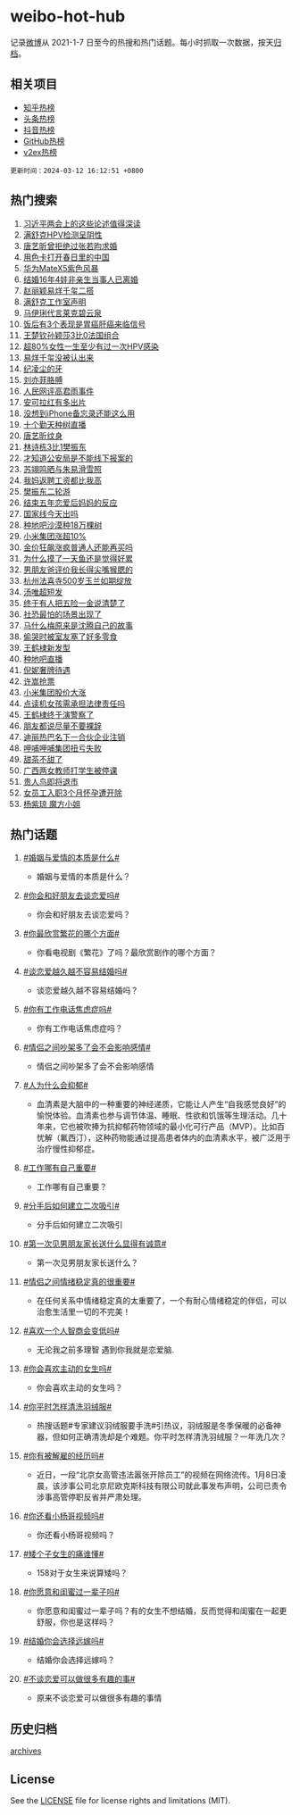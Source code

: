# weibo-hot-hub

记录[微博](https://www.weibo.com)从 2021-1-7 日至今的热搜和热门话题。每小时抓取一次数据，按天[归档](archives)。

## 相关项目

- [知乎热榜](https://github.com/lonnyzhang423/zhihu-hot-hub)
- [头条热榜](https://github.com/lonnyzhang423/toutiao-hot-hub)
- [抖音热榜](https://github.com/lonnyzhang423/douyin-hot-hub)
- [GitHub热榜](https://github.com/lonnyzhang423/github-hot-hub)
- [v2ex热榜](https://github.com/lonnyzhang423/v2ex-hot-hub)


`更新时间：2024-03-12 16:12:51 +0800`

## 热门搜索

1. [习近平两会上的这些论述值得深读](https://m.weibo.cn/search?containerid=100103type%3D1%26t%3D10%26q%3D%23%E4%B9%A0%E8%BF%91%E5%B9%B3%E4%B8%A4%E4%BC%9A%E4%B8%8A%E7%9A%84%E8%BF%99%E4%BA%9B%E8%AE%BA%E8%BF%B0%E5%80%BC%E5%BE%97%E6%B7%B1%E8%AF%BB%23&stream_entry_id=51&isnewpage=1&extparam=seat%3D1%26dgr%3D0%26c_type%3D51%26stream_entry_id%3D51%26pos%3D0%26q%3D%2523%25E4%25B9%25A0%25E8%25BF%2591%25E5%25B9%25B3%25E4%25B8%25A4%25E4%25BC%259A%25E4%25B8%258A%25E7%259A%2584%25E8%25BF%2599%25E4%25BA%259B%25E8%25AE%25BA%25E8%25BF%25B0%25E5%2580%25BC%25E5%25BE%2597%25E6%25B7%25B1%25E8%25AF%25BB%2523%26cate%3D10103%26filter_type%3Drealtimehot%26display_time%3D1710231170%26pre_seqid%3D1710231170098013191125)
1. [满舒克HPV检测呈阴性](https://m.weibo.cn/search?containerid=100103type%3D1%26t%3D10%26q%3D%23%E6%BB%A1%E8%88%92%E5%85%8BHPV%E6%A3%80%E6%B5%8B%E5%91%88%E9%98%B4%E6%80%A7%23&stream_entry_id=31&isnewpage=1&extparam=seat%3D1%26c_type%3D31%26cate%3D5001%26band_rank%3D1%26lcate%3D5001%26flag%3D1%26realpos%3D1%26stream_entry_id%3D31%26pos%3D0%26q%3D%2523%25E6%25BB%25A1%25E8%2588%2592%25E5%2585%258BHPV%25E6%25A3%2580%25E6%25B5%258B%25E5%2591%2588%25E9%2598%25B4%25E6%2580%25A7%2523%26dgr%3D0%26filter_type%3Drealtimehot%26display_time%3D1710231170%26pre_seqid%3D1710231170098013191125)
1. [唐艺昕曾拒绝过张若昀求婚](https://m.weibo.cn/search?containerid=100103type%3D1%26t%3D10%26q%3D%23%E5%94%90%E8%89%BA%E6%98%95%E6%9B%BE%E6%8B%92%E7%BB%9D%E8%BF%87%E5%BC%A0%E8%8B%A5%E6%98%80%E6%B1%82%E5%A9%9A%23&stream_entry_id=31&isnewpage=1&extparam=seat%3D1%26c_type%3D31%26cate%3D5001%26band_rank%3D2%26lcate%3D5001%26flag%3D1%26realpos%3D2%26stream_entry_id%3D31%26pos%3D1%26q%3D%2523%25E5%2594%2590%25E8%2589%25BA%25E6%2598%2595%25E6%259B%25BE%25E6%258B%2592%25E7%25BB%259D%25E8%25BF%2587%25E5%25BC%25A0%25E8%258B%25A5%25E6%2598%2580%25E6%25B1%2582%25E5%25A9%259A%2523%26dgr%3D0%26filter_type%3Drealtimehot%26display_time%3D1710231170%26pre_seqid%3D1710231170098013191125)
1. [用色卡打开春日里的中国](https://m.weibo.cn/search?containerid=100103type%3D1%26t%3D10%26q%3D%23%E7%94%A8%E8%89%B2%E5%8D%A1%E6%89%93%E5%BC%80%E6%98%A5%E6%97%A5%E9%87%8C%E7%9A%84%E4%B8%AD%E5%9B%BD%23&stream_entry_id=31&isnewpage=1&extparam=seat%3D1%26c_type%3D31%26cate%3D5001%26band_rank%3D3%26lcate%3D5001%26flag%3D0%26realpos%3D3%26stream_entry_id%3D31%26pos%3D2%26q%3D%2523%25E7%2594%25A8%25E8%2589%25B2%25E5%258D%25A1%25E6%2589%2593%25E5%25BC%2580%25E6%2598%25A5%25E6%2597%25A5%25E9%2587%258C%25E7%259A%2584%25E4%25B8%25AD%25E5%259B%25BD%2523%26dgr%3D0%26filter_type%3Drealtimehot%26display_time%3D1710231170%26pre_seqid%3D1710231170098013191125)
1. [华为MateX5紫色风暴](https://m.weibo.cn/search?containerid=100103type%3D1%26t%3D10%26q%3D%23%E5%8D%8E%E4%B8%BAMateX5%E7%B4%AB%E8%89%B2%E9%A3%8E%E6%9A%B4%23&stream_entry_id=31&isnewpage=1&extparam=seat%3D1%26adid%3D226689%26c_type%3D31%26cate%3D5001%26band_rank%3D4%26lcate%3D5001%26is_ad_pos%3D1%26topic_ad%3D1%26stream_entry_id%3D31%26pos%3D3%26q%3D%2523%25E5%258D%258E%25E4%25B8%25BAMateX5%25E7%25B4%25AB%25E8%2589%25B2%25E9%25A3%258E%25E6%259A%25B4%2523%26dgr%3D0%26filter_type%3Drealtimehot%26display_time%3D1710231170%26pre_seqid%3D1710231170098013191125)
1. [结婚16年4娃非亲生当事人已离婚](https://m.weibo.cn/search?containerid=100103type%3D1%26t%3D10%26q%3D%23%E7%BB%93%E5%A9%9A16%E5%B9%B44%E5%A8%83%E9%9D%9E%E4%BA%B2%E7%94%9F%E5%BD%93%E4%BA%8B%E4%BA%BA%E5%B7%B2%E7%A6%BB%E5%A9%9A%23&stream_entry_id=31&isnewpage=1&extparam=seat%3D1%26c_type%3D31%26cate%3D5001%26band_rank%3D4%26lcate%3D5001%26flag%3D1%26realpos%3D4%26stream_entry_id%3D31%26pos%3D4%26q%3D%2523%25E7%25BB%2593%25E5%25A9%259A16%25E5%25B9%25B44%25E5%25A8%2583%25E9%259D%259E%25E4%25BA%25B2%25E7%2594%259F%25E5%25BD%2593%25E4%25BA%258B%25E4%25BA%25BA%25E5%25B7%25B2%25E7%25A6%25BB%25E5%25A9%259A%2523%26dgr%3D0%26filter_type%3Drealtimehot%26display_time%3D1710231170%26pre_seqid%3D1710231170098013191125)
1. [赵丽颖易烊千玺二搭](https://m.weibo.cn/search?containerid=100103type%3D1%26t%3D10%26q%3D%23%E8%B5%B5%E4%B8%BD%E9%A2%96%E6%98%93%E7%83%8A%E5%8D%83%E7%8E%BA%E4%BA%8C%E6%90%AD%23&stream_entry_id=31&isnewpage=1&extparam=seat%3D1%26c_type%3D31%26cate%3D5001%26band_rank%3D5%26lcate%3D5001%26flag%3D1%26realpos%3D5%26stream_entry_id%3D31%26pos%3D5%26q%3D%2523%25E8%25B5%25B5%25E4%25B8%25BD%25E9%25A2%2596%25E6%2598%2593%25E7%2583%258A%25E5%258D%2583%25E7%258E%25BA%25E4%25BA%258C%25E6%2590%25AD%2523%26dgr%3D0%26filter_type%3Drealtimehot%26display_time%3D1710231170%26pre_seqid%3D1710231170098013191125)
1. [满舒克工作室声明](https://m.weibo.cn/search?containerid=100103type%3D1%26t%3D10%26q%3D%23%E6%BB%A1%E8%88%92%E5%85%8B%E5%B7%A5%E4%BD%9C%E5%AE%A4%E5%A3%B0%E6%98%8E%23&stream_entry_id=31&isnewpage=1&extparam=seat%3D1%26c_type%3D31%26cate%3D5001%26band_rank%3D6%26lcate%3D5001%26flag%3D1%26realpos%3D6%26stream_entry_id%3D31%26pos%3D6%26q%3D%2523%25E6%25BB%25A1%25E8%2588%2592%25E5%2585%258B%25E5%25B7%25A5%25E4%25BD%259C%25E5%25AE%25A4%25E5%25A3%25B0%25E6%2598%258E%2523%26dgr%3D0%26filter_type%3Drealtimehot%26display_time%3D1710231170%26pre_seqid%3D1710231170098013191125)
1. [马伊琍代言莱克碧云泉](https://m.weibo.cn/search?containerid=100103type%3D1%26t%3D10%26q%3D%23%E9%A9%AC%E4%BC%8A%E7%90%8D%E4%BB%A3%E8%A8%80%E8%8E%B1%E5%85%8B%E7%A2%A7%E4%BA%91%E6%B3%89%23&stream_entry_id=31&isnewpage=1&extparam=seat%3D1%26adid%3D226848%26c_type%3D31%26cate%3D5001%26band_rank%3D7%26lcate%3D5001%26is_ad_pos%3D1%26topic_ad%3D1%26stream_entry_id%3D31%26pos%3D7%26q%3D%2523%25E9%25A9%25AC%25E4%25BC%258A%25E7%2590%258D%25E4%25BB%25A3%25E8%25A8%2580%25E8%258E%25B1%25E5%2585%258B%25E7%25A2%25A7%25E4%25BA%2591%25E6%25B3%2589%2523%26dgr%3D0%26filter_type%3Drealtimehot%26display_time%3D1710231170%26pre_seqid%3D1710231170098013191125)
1. [饭后有3个表现是胃癌肝癌来临信号](https://m.weibo.cn/search?containerid=100103type%3D1%26t%3D10%26q%3D%23%E9%A5%AD%E5%90%8E%E6%9C%893%E4%B8%AA%E8%A1%A8%E7%8E%B0%E6%98%AF%E8%83%83%E7%99%8C%E8%82%9D%E7%99%8C%E6%9D%A5%E4%B8%B4%E4%BF%A1%E5%8F%B7%23&stream_entry_id=31&isnewpage=1&extparam=seat%3D1%26c_type%3D31%26cate%3D5001%26band_rank%3D7%26lcate%3D5001%26flag%3D0%26realpos%3D7%26stream_entry_id%3D31%26pos%3D8%26q%3D%2523%25E9%25A5%25AD%25E5%2590%258E%25E6%259C%25893%25E4%25B8%25AA%25E8%25A1%25A8%25E7%258E%25B0%25E6%2598%25AF%25E8%2583%2583%25E7%2599%258C%25E8%2582%259D%25E7%2599%258C%25E6%259D%25A5%25E4%25B8%25B4%25E4%25BF%25A1%25E5%258F%25B7%2523%26dgr%3D0%26filter_type%3Drealtimehot%26display_time%3D1710231170%26pre_seqid%3D1710231170098013191125)
1. [王楚钦孙颖莎3比0法国组合](https://m.weibo.cn/search?containerid=100103type%3D1%26t%3D10%26q%3D%23%E7%8E%8B%E6%A5%9A%E9%92%A6%E5%AD%99%E9%A2%96%E8%8E%8E3%E6%AF%940%E6%B3%95%E5%9B%BD%E7%BB%84%E5%90%88%23&stream_entry_id=31&isnewpage=1&extparam=seat%3D1%26c_type%3D31%26cate%3D5001%26band_rank%3D8%26lcate%3D5001%26flag%3D1%26realpos%3D8%26stream_entry_id%3D31%26pos%3D9%26q%3D%2523%25E7%258E%258B%25E6%25A5%259A%25E9%2592%25A6%25E5%25AD%2599%25E9%25A2%2596%25E8%258E%258E3%25E6%25AF%25940%25E6%25B3%2595%25E5%259B%25BD%25E7%25BB%2584%25E5%2590%2588%2523%26dgr%3D0%26filter_type%3Drealtimehot%26display_time%3D1710231170%26pre_seqid%3D1710231170098013191125)
1. [超80%女性一生至少有过一次HPV感染](https://m.weibo.cn/search?containerid=100103type%3D1%26t%3D10%26q%3D%23%E8%B6%8580%25%E5%A5%B3%E6%80%A7%E4%B8%80%E7%94%9F%E8%87%B3%E5%B0%91%E6%9C%89%E8%BF%87%E4%B8%80%E6%AC%A1HPV%E6%84%9F%E6%9F%93%23&stream_entry_id=31&isnewpage=1&extparam=seat%3D1%26c_type%3D31%26cate%3D5001%26band_rank%3D9%26lcate%3D5001%26flag%3D2%26realpos%3D9%26stream_entry_id%3D31%26pos%3D10%26q%3D%2523%25E8%25B6%258580%2525%25E5%25A5%25B3%25E6%2580%25A7%25E4%25B8%2580%25E7%2594%259F%25E8%2587%25B3%25E5%25B0%2591%25E6%259C%2589%25E8%25BF%2587%25E4%25B8%2580%25E6%25AC%25A1HPV%25E6%2584%259F%25E6%259F%2593%2523%26dgr%3D0%26filter_type%3Drealtimehot%26display_time%3D1710231170%26pre_seqid%3D1710231170098013191125)
1. [易烊千玺没被认出来](https://m.weibo.cn/search?containerid=100103type%3D1%26t%3D10%26q%3D%23%E6%98%93%E7%83%8A%E5%8D%83%E7%8E%BA%E6%B2%A1%E8%A2%AB%E8%AE%A4%E5%87%BA%E6%9D%A5%23&stream_entry_id=31&isnewpage=1&extparam=seat%3D1%26c_type%3D31%26cate%3D5001%26band_rank%3D10%26lcate%3D5001%26flag%3D1%26realpos%3D10%26stream_entry_id%3D31%26pos%3D11%26q%3D%2523%25E6%2598%2593%25E7%2583%258A%25E5%258D%2583%25E7%258E%25BA%25E6%25B2%25A1%25E8%25A2%25AB%25E8%25AE%25A4%25E5%2587%25BA%25E6%259D%25A5%2523%26dgr%3D0%26filter_type%3Drealtimehot%26display_time%3D1710231170%26pre_seqid%3D1710231170098013191125)
1. [纪凌尘的牙](https://m.weibo.cn/search?containerid=100103type%3D1%26t%3D10%26q%3D%E7%BA%AA%E5%87%8C%E5%B0%98%E7%9A%84%E7%89%99&stream_entry_id=31&isnewpage=1&extparam=seat%3D1%26c_type%3D31%26cate%3D5001%26band_rank%3D11%26lcate%3D5001%26flag%3D2%26realpos%3D11%26stream_entry_id%3D31%26pos%3D12%26q%3D%25E7%25BA%25AA%25E5%2587%258C%25E5%25B0%2598%25E7%259A%2584%25E7%2589%2599%26dgr%3D0%26filter_type%3Drealtimehot%26display_time%3D1710231170%26pre_seqid%3D1710231170098013191125)
1. [刘亦菲胳膊](https://m.weibo.cn/search?containerid=100103type%3D1%26t%3D10%26q%3D%23%E5%88%98%E4%BA%A6%E8%8F%B2%E8%83%B3%E8%86%8A%23&stream_entry_id=31&isnewpage=1&extparam=seat%3D1%26c_type%3D31%26cate%3D5001%26band_rank%3D12%26lcate%3D5001%26flag%3D1%26realpos%3D12%26stream_entry_id%3D31%26pos%3D13%26q%3D%2523%25E5%2588%2598%25E4%25BA%25A6%25E8%258F%25B2%25E8%2583%25B3%25E8%2586%258A%2523%26dgr%3D0%26filter_type%3Drealtimehot%26display_time%3D1710231170%26pre_seqid%3D1710231170098013191125)
1. [人民网评高君雨事件](https://m.weibo.cn/search?containerid=100103type%3D1%26t%3D10%26q%3D%23%E4%BA%BA%E6%B0%91%E7%BD%91%E8%AF%84%E9%AB%98%E5%90%9B%E9%9B%A8%E4%BA%8B%E4%BB%B6%23&stream_entry_id=31&isnewpage=1&extparam=seat%3D1%26c_type%3D31%26cate%3D5001%26band_rank%3D13%26lcate%3D5001%26flag%3D1%26realpos%3D13%26stream_entry_id%3D31%26pos%3D14%26q%3D%2523%25E4%25BA%25BA%25E6%25B0%2591%25E7%25BD%2591%25E8%25AF%2584%25E9%25AB%2598%25E5%2590%259B%25E9%259B%25A8%25E4%25BA%258B%25E4%25BB%25B6%2523%26dgr%3D0%26filter_type%3Drealtimehot%26display_time%3D1710231170%26pre_seqid%3D1710231170098013191125)
1. [安可拉红有多出片](https://m.weibo.cn/search?containerid=100103type%3D1%26t%3D10%26q%3D%23%E5%AE%89%E5%8F%AF%E6%8B%89%E7%BA%A2%E6%9C%89%E5%A4%9A%E5%87%BA%E7%89%87%23&stream_entry_id=31&isnewpage=1&extparam=seat%3D1%26adid%3D226560%26c_type%3D31%26cate%3D5001%26band_rank%3D14%26lcate%3D5001%26flag%3D0%26realpos%3D14%26stream_entry_id%3D31%26pos%3D15%26q%3D%2523%25E5%25AE%2589%25E5%258F%25AF%25E6%258B%2589%25E7%25BA%25A2%25E6%259C%2589%25E5%25A4%259A%25E5%2587%25BA%25E7%2589%2587%2523%26dgr%3D0%26filter_type%3Drealtimehot%26display_time%3D1710231170%26pre_seqid%3D1710231170098013191125)
1. [没想到iPhone备忘录还能这么用](https://m.weibo.cn/search?containerid=100103type%3D1%26t%3D10%26q%3D%23%E6%B2%A1%E6%83%B3%E5%88%B0iPhone%E5%A4%87%E5%BF%98%E5%BD%95%E8%BF%98%E8%83%BD%E8%BF%99%E4%B9%88%E7%94%A8%23&stream_entry_id=31&isnewpage=1&extparam=seat%3D1%26c_type%3D31%26cate%3D5001%26band_rank%3D15%26lcate%3D5001%26flag%3D0%26realpos%3D15%26stream_entry_id%3D31%26pos%3D16%26q%3D%2523%25E6%25B2%25A1%25E6%2583%25B3%25E5%2588%25B0iPhone%25E5%25A4%2587%25E5%25BF%2598%25E5%25BD%2595%25E8%25BF%2598%25E8%2583%25BD%25E8%25BF%2599%25E4%25B9%2588%25E7%2594%25A8%2523%26dgr%3D0%26filter_type%3Drealtimehot%26display_time%3D1710231170%26pre_seqid%3D1710231170098013191125)
1. [十个勤天种树直播](https://m.weibo.cn/search?containerid=100103type%3D1%26t%3D10%26q%3D%E5%8D%81%E4%B8%AA%E5%8B%A4%E5%A4%A9%E7%A7%8D%E6%A0%91%E7%9B%B4%E6%92%AD&stream_entry_id=31&isnewpage=1&extparam=seat%3D1%26c_type%3D31%26cate%3D5001%26band_rank%3D16%26lcate%3D5001%26flag%3D0%26realpos%3D16%26stream_entry_id%3D31%26pos%3D17%26q%3D%25E5%258D%2581%25E4%25B8%25AA%25E5%258B%25A4%25E5%25A4%25A9%25E7%25A7%258D%25E6%25A0%2591%25E7%259B%25B4%25E6%2592%25AD%26dgr%3D0%26filter_type%3Drealtimehot%26display_time%3D1710231170%26pre_seqid%3D1710231170098013191125)
1. [唐艺昕纹身](https://m.weibo.cn/search?containerid=100103type%3D1%26t%3D10%26q%3D%E5%94%90%E8%89%BA%E6%98%95%E7%BA%B9%E8%BA%AB&stream_entry_id=31&isnewpage=1&extparam=seat%3D1%26c_type%3D31%26cate%3D5001%26band_rank%3D17%26lcate%3D5001%26flag%3D1%26realpos%3D17%26stream_entry_id%3D31%26pos%3D18%26q%3D%25E5%2594%2590%25E8%2589%25BA%25E6%2598%2595%25E7%25BA%25B9%25E8%25BA%25AB%26dgr%3D0%26filter_type%3Drealtimehot%26display_time%3D1710231170%26pre_seqid%3D1710231170098013191125)
1. [林诗栋3比1樊振东](https://m.weibo.cn/search?containerid=100103type%3D1%26t%3D10%26q%3D%23%E6%9E%97%E8%AF%97%E6%A0%8B3%E6%AF%941%E6%A8%8A%E6%8C%AF%E4%B8%9C%23&stream_entry_id=31&isnewpage=1&extparam=seat%3D1%26c_type%3D31%26cate%3D5001%26band_rank%3D18%26lcate%3D5001%26flag%3D0%26realpos%3D18%26stream_entry_id%3D31%26pos%3D19%26q%3D%2523%25E6%259E%2597%25E8%25AF%2597%25E6%25A0%258B3%25E6%25AF%25941%25E6%25A8%258A%25E6%258C%25AF%25E4%25B8%259C%2523%26dgr%3D0%26filter_type%3Drealtimehot%26display_time%3D1710231170%26pre_seqid%3D1710231170098013191125)
1. [才知道公安局是不能线下报案的](https://m.weibo.cn/search?containerid=100103type%3D1%26t%3D10%26q%3D%23%E6%89%8D%E7%9F%A5%E9%81%93%E5%85%AC%E5%AE%89%E5%B1%80%E6%98%AF%E4%B8%8D%E8%83%BD%E7%BA%BF%E4%B8%8B%E6%8A%A5%E6%A1%88%E7%9A%84%23&stream_entry_id=31&isnewpage=1&extparam=seat%3D1%26c_type%3D31%26cate%3D5001%26band_rank%3D19%26lcate%3D5001%26flag%3D1%26realpos%3D19%26stream_entry_id%3D31%26pos%3D20%26q%3D%2523%25E6%2589%258D%25E7%259F%25A5%25E9%2581%2593%25E5%2585%25AC%25E5%25AE%2589%25E5%25B1%2580%25E6%2598%25AF%25E4%25B8%258D%25E8%2583%25BD%25E7%25BA%25BF%25E4%25B8%258B%25E6%258A%25A5%25E6%25A1%2588%25E7%259A%2584%2523%26dgr%3D0%26filter_type%3Drealtimehot%26display_time%3D1710231170%26pre_seqid%3D1710231170098013191125)
1. [苏翊鸣晒与朱易滑雪照](https://m.weibo.cn/search?containerid=100103type%3D1%26t%3D10%26q%3D%23%E8%8B%8F%E7%BF%8A%E9%B8%A3%E6%99%92%E4%B8%8E%E6%9C%B1%E6%98%93%E6%BB%91%E9%9B%AA%E7%85%A7%23&stream_entry_id=31&isnewpage=1&extparam=seat%3D1%26c_type%3D31%26cate%3D5001%26band_rank%3D20%26lcate%3D5001%26flag%3D0%26realpos%3D20%26stream_entry_id%3D31%26pos%3D21%26q%3D%2523%25E8%258B%258F%25E7%25BF%258A%25E9%25B8%25A3%25E6%2599%2592%25E4%25B8%258E%25E6%259C%25B1%25E6%2598%2593%25E6%25BB%2591%25E9%259B%25AA%25E7%2585%25A7%2523%26dgr%3D0%26filter_type%3Drealtimehot%26display_time%3D1710231170%26pre_seqid%3D1710231170098013191125)
1. [我妈返聘工资都比我高](https://m.weibo.cn/search?containerid=100103type%3D1%26t%3D10%26q%3D%23%E6%88%91%E5%A6%88%E8%BF%94%E8%81%98%E5%B7%A5%E8%B5%84%E9%83%BD%E6%AF%94%E6%88%91%E9%AB%98%23&stream_entry_id=31&isnewpage=1&extparam=seat%3D1%26c_type%3D31%26cate%3D5001%26band_rank%3D21%26lcate%3D5001%26flag%3D1%26realpos%3D21%26stream_entry_id%3D31%26pos%3D22%26q%3D%2523%25E6%2588%2591%25E5%25A6%2588%25E8%25BF%2594%25E8%2581%2598%25E5%25B7%25A5%25E8%25B5%2584%25E9%2583%25BD%25E6%25AF%2594%25E6%2588%2591%25E9%25AB%2598%2523%26dgr%3D0%26filter_type%3Drealtimehot%26display_time%3D1710231170%26pre_seqid%3D1710231170098013191125)
1. [樊振东二轮游](https://m.weibo.cn/search?containerid=100103type%3D1%26t%3D10%26q%3D%E6%A8%8A%E6%8C%AF%E4%B8%9C%E4%BA%8C%E8%BD%AE%E6%B8%B8&stream_entry_id=31&isnewpage=1&extparam=seat%3D1%26c_type%3D31%26cate%3D5001%26band_rank%3D22%26lcate%3D5001%26flag%3D1%26realpos%3D22%26stream_entry_id%3D31%26pos%3D23%26q%3D%25E6%25A8%258A%25E6%258C%25AF%25E4%25B8%259C%25E4%25BA%258C%25E8%25BD%25AE%25E6%25B8%25B8%26dgr%3D0%26filter_type%3Drealtimehot%26display_time%3D1710231170%26pre_seqid%3D1710231170098013191125)
1. [结束五年恋爱后妈妈的反应](https://m.weibo.cn/search?containerid=100103type%3D1%26t%3D10%26q%3D%23%E7%BB%93%E6%9D%9F%E4%BA%94%E5%B9%B4%E6%81%8B%E7%88%B1%E5%90%8E%E5%A6%88%E5%A6%88%E7%9A%84%E5%8F%8D%E5%BA%94%23&stream_entry_id=31&isnewpage=1&extparam=seat%3D1%26c_type%3D31%26cate%3D5001%26band_rank%3D23%26lcate%3D5001%26flag%3D1%26realpos%3D23%26stream_entry_id%3D31%26pos%3D24%26q%3D%2523%25E7%25BB%2593%25E6%259D%259F%25E4%25BA%2594%25E5%25B9%25B4%25E6%2581%258B%25E7%2588%25B1%25E5%2590%258E%25E5%25A6%2588%25E5%25A6%2588%25E7%259A%2584%25E5%258F%258D%25E5%25BA%2594%2523%26dgr%3D0%26filter_type%3Drealtimehot%26display_time%3D1710231170%26pre_seqid%3D1710231170098013191125)
1. [国家线今天出吗](https://m.weibo.cn/search?containerid=100103type%3D1%26t%3D10%26q%3D%E5%9B%BD%E5%AE%B6%E7%BA%BF%E4%BB%8A%E5%A4%A9%E5%87%BA%E5%90%97&stream_entry_id=31&isnewpage=1&extparam=seat%3D1%26c_type%3D31%26cate%3D5001%26band_rank%3D24%26lcate%3D5001%26flag%3D0%26realpos%3D24%26stream_entry_id%3D31%26pos%3D25%26q%3D%25E5%259B%25BD%25E5%25AE%25B6%25E7%25BA%25BF%25E4%25BB%258A%25E5%25A4%25A9%25E5%2587%25BA%25E5%2590%2597%26dgr%3D0%26filter_type%3Drealtimehot%26display_time%3D1710231170%26pre_seqid%3D1710231170098013191125)
1. [种地吧沙漠种18万棵树](https://m.weibo.cn/search?containerid=100103type%3D1%26t%3D10%26q%3D%23%E7%A7%8D%E5%9C%B0%E5%90%A7%E6%B2%99%E6%BC%A0%E7%A7%8D18%E4%B8%87%E6%A3%B5%E6%A0%91%23&stream_entry_id=31&isnewpage=1&extparam=seat%3D1%26c_type%3D31%26cate%3D5001%26band_rank%3D25%26lcate%3D5001%26flag%3D0%26realpos%3D25%26stream_entry_id%3D31%26pos%3D26%26q%3D%2523%25E7%25A7%258D%25E5%259C%25B0%25E5%2590%25A7%25E6%25B2%2599%25E6%25BC%25A0%25E7%25A7%258D18%25E4%25B8%2587%25E6%25A3%25B5%25E6%25A0%2591%2523%26dgr%3D0%26filter_type%3Drealtimehot%26display_time%3D1710231170%26pre_seqid%3D1710231170098013191125)
1. [小米集团涨超10%](https://m.weibo.cn/search?containerid=100103type%3D1%26t%3D10%26q%3D%23%E5%B0%8F%E7%B1%B3%E9%9B%86%E5%9B%A2%E6%B6%A8%E8%B6%8510%25%23&stream_entry_id=31&isnewpage=1&extparam=seat%3D1%26c_type%3D31%26cate%3D5001%26band_rank%3D26%26lcate%3D5001%26flag%3D1%26realpos%3D26%26stream_entry_id%3D31%26pos%3D27%26q%3D%2523%25E5%25B0%258F%25E7%25B1%25B3%25E9%259B%2586%25E5%259B%25A2%25E6%25B6%25A8%25E8%25B6%258510%2525%2523%26dgr%3D0%26filter_type%3Drealtimehot%26display_time%3D1710231170%26pre_seqid%3D1710231170098013191125)
1. [金价狂飙涨疯普通人还能再买吗](https://m.weibo.cn/search?containerid=100103type%3D1%26t%3D10%26q%3D%23%E9%87%91%E4%BB%B7%E7%8B%82%E9%A3%99%E6%B6%A8%E7%96%AF%E6%99%AE%E9%80%9A%E4%BA%BA%E8%BF%98%E8%83%BD%E5%86%8D%E4%B9%B0%E5%90%97%23&stream_entry_id=31&isnewpage=1&extparam=seat%3D1%26c_type%3D31%26cate%3D5001%26band_rank%3D27%26lcate%3D5001%26flag%3D0%26realpos%3D27%26stream_entry_id%3D31%26pos%3D28%26q%3D%2523%25E9%2587%2591%25E4%25BB%25B7%25E7%258B%2582%25E9%25A3%2599%25E6%25B6%25A8%25E7%2596%25AF%25E6%2599%25AE%25E9%2580%259A%25E4%25BA%25BA%25E8%25BF%2598%25E8%2583%25BD%25E5%2586%258D%25E4%25B9%25B0%25E5%2590%2597%2523%26dgr%3D0%26filter_type%3Drealtimehot%26display_time%3D1710231170%26pre_seqid%3D1710231170098013191125)
1. [为什么摸了一天鱼还是觉得好累](https://m.weibo.cn/search?containerid=100103type%3D1%26t%3D10%26q%3D%23%E4%B8%BA%E4%BB%80%E4%B9%88%E6%91%B8%E4%BA%86%E4%B8%80%E5%A4%A9%E9%B1%BC%E8%BF%98%E6%98%AF%E8%A7%89%E5%BE%97%E5%A5%BD%E7%B4%AF%23&stream_entry_id=31&isnewpage=1&extparam=seat%3D1%26c_type%3D31%26cate%3D5001%26band_rank%3D28%26lcate%3D5001%26flag%3D1%26realpos%3D28%26stream_entry_id%3D31%26pos%3D29%26q%3D%2523%25E4%25B8%25BA%25E4%25BB%2580%25E4%25B9%2588%25E6%2591%25B8%25E4%25BA%2586%25E4%25B8%2580%25E5%25A4%25A9%25E9%25B1%25BC%25E8%25BF%2598%25E6%2598%25AF%25E8%25A7%2589%25E5%25BE%2597%25E5%25A5%25BD%25E7%25B4%25AF%2523%26dgr%3D0%26filter_type%3Drealtimehot%26display_time%3D1710231170%26pre_seqid%3D1710231170098013191125)
1. [男朋友爸评价我长得尖嘴猴腮的](https://m.weibo.cn/search?containerid=100103type%3D1%26t%3D10%26q%3D%23%E7%94%B7%E6%9C%8B%E5%8F%8B%E7%88%B8%E8%AF%84%E4%BB%B7%E6%88%91%E9%95%BF%E5%BE%97%E5%B0%96%E5%98%B4%E7%8C%B4%E8%85%AE%E7%9A%84%23&stream_entry_id=31&isnewpage=1&extparam=seat%3D1%26c_type%3D31%26cate%3D5001%26band_rank%3D29%26lcate%3D5001%26flag%3D1%26realpos%3D29%26stream_entry_id%3D31%26pos%3D30%26q%3D%2523%25E7%2594%25B7%25E6%259C%258B%25E5%258F%258B%25E7%2588%25B8%25E8%25AF%2584%25E4%25BB%25B7%25E6%2588%2591%25E9%2595%25BF%25E5%25BE%2597%25E5%25B0%2596%25E5%2598%25B4%25E7%258C%25B4%25E8%2585%25AE%25E7%259A%2584%2523%26dgr%3D0%26filter_type%3Drealtimehot%26display_time%3D1710231170%26pre_seqid%3D1710231170098013191125)
1. [杭州法喜寺500岁玉兰如期绽放](https://m.weibo.cn/search?containerid=100103type%3D1%26t%3D10%26q%3D%23%E6%9D%AD%E5%B7%9E%E6%B3%95%E5%96%9C%E5%AF%BA500%E5%B2%81%E7%8E%89%E5%85%B0%E5%A6%82%E6%9C%9F%E7%BB%BD%E6%94%BE%23&stream_entry_id=31&isnewpage=1&extparam=seat%3D1%26c_type%3D31%26cate%3D5001%26band_rank%3D30%26lcate%3D5001%26flag%3D32768%26realpos%3D30%26stream_entry_id%3D31%26pos%3D31%26q%3D%2523%25E6%259D%25AD%25E5%25B7%259E%25E6%25B3%2595%25E5%2596%259C%25E5%25AF%25BA500%25E5%25B2%2581%25E7%258E%2589%25E5%2585%25B0%25E5%25A6%2582%25E6%259C%259F%25E7%25BB%25BD%25E6%2594%25BE%2523%26dgr%3D0%26filter_type%3Drealtimehot%26display_time%3D1710231170%26pre_seqid%3D1710231170098013191125)
1. [汤唯超短发](https://m.weibo.cn/search?containerid=100103type%3D1%26t%3D10%26q%3D%23%E6%B1%A4%E5%94%AF%E8%B6%85%E7%9F%AD%E5%8F%91%23&stream_entry_id=31&isnewpage=1&extparam=seat%3D1%26c_type%3D31%26cate%3D5001%26band_rank%3D31%26lcate%3D5001%26flag%3D0%26realpos%3D31%26stream_entry_id%3D31%26pos%3D32%26q%3D%2523%25E6%25B1%25A4%25E5%2594%25AF%25E8%25B6%2585%25E7%259F%25AD%25E5%258F%2591%2523%26dgr%3D0%26filter_type%3Drealtimehot%26display_time%3D1710231170%26pre_seqid%3D1710231170098013191125)
1. [终于有人把五险一金说清楚了](https://m.weibo.cn/search?containerid=100103type%3D1%26t%3D10%26q%3D%E7%BB%88%E4%BA%8E%E6%9C%89%E4%BA%BA%E6%8A%8A%E4%BA%94%E9%99%A9%E4%B8%80%E9%87%91%E8%AF%B4%E6%B8%85%E6%A5%9A%E4%BA%86&stream_entry_id=31&isnewpage=1&extparam=seat%3D1%26c_type%3D31%26cate%3D5001%26band_rank%3D32%26lcate%3D5001%26flag%3D1%26realpos%3D32%26stream_entry_id%3D31%26pos%3D33%26q%3D%25E7%25BB%2588%25E4%25BA%258E%25E6%259C%2589%25E4%25BA%25BA%25E6%258A%258A%25E4%25BA%2594%25E9%2599%25A9%25E4%25B8%2580%25E9%2587%2591%25E8%25AF%25B4%25E6%25B8%2585%25E6%25A5%259A%25E4%25BA%2586%26dgr%3D0%26filter_type%3Drealtimehot%26display_time%3D1710231170%26pre_seqid%3D1710231170098013191125)
1. [社恐最怕的场景出现了](https://m.weibo.cn/search?containerid=100103type%3D1%26t%3D10%26q%3D%23%E7%A4%BE%E6%81%90%E6%9C%80%E6%80%95%E7%9A%84%E5%9C%BA%E6%99%AF%E5%87%BA%E7%8E%B0%E4%BA%86%23&stream_entry_id=31&isnewpage=1&extparam=seat%3D1%26c_type%3D31%26cate%3D5001%26band_rank%3D33%26lcate%3D5001%26flag%3D1%26realpos%3D33%26stream_entry_id%3D31%26pos%3D34%26q%3D%2523%25E7%25A4%25BE%25E6%2581%2590%25E6%259C%2580%25E6%2580%2595%25E7%259A%2584%25E5%259C%25BA%25E6%2599%25AF%25E5%2587%25BA%25E7%258E%25B0%25E4%25BA%2586%2523%26dgr%3D0%26filter_type%3Drealtimehot%26display_time%3D1710231170%26pre_seqid%3D1710231170098013191125)
1. [马什么梅原来是沈腾自己的故事](https://m.weibo.cn/search?containerid=100103type%3D1%26t%3D10%26q%3D%E9%A9%AC%E4%BB%80%E4%B9%88%E6%A2%85%E5%8E%9F%E6%9D%A5%E6%98%AF%E6%B2%88%E8%85%BE%E8%87%AA%E5%B7%B1%E7%9A%84%E6%95%85%E4%BA%8B&stream_entry_id=31&isnewpage=1&extparam=seat%3D1%26c_type%3D31%26cate%3D5001%26band_rank%3D34%26lcate%3D5001%26flag%3D1%26realpos%3D34%26stream_entry_id%3D31%26pos%3D35%26q%3D%25E9%25A9%25AC%25E4%25BB%2580%25E4%25B9%2588%25E6%25A2%2585%25E5%258E%259F%25E6%259D%25A5%25E6%2598%25AF%25E6%25B2%2588%25E8%2585%25BE%25E8%2587%25AA%25E5%25B7%25B1%25E7%259A%2584%25E6%2595%2585%25E4%25BA%258B%26dgr%3D0%26filter_type%3Drealtimehot%26display_time%3D1710231170%26pre_seqid%3D1710231170098013191125)
1. [偷哭时被室友塞了好多零食](https://m.weibo.cn/search?containerid=100103type%3D1%26t%3D10%26q%3D%E5%81%B7%E5%93%AD%E6%97%B6%E8%A2%AB%E5%AE%A4%E5%8F%8B%E5%A1%9E%E4%BA%86%E5%A5%BD%E5%A4%9A%E9%9B%B6%E9%A3%9F&stream_entry_id=31&isnewpage=1&extparam=seat%3D1%26c_type%3D31%26cate%3D5001%26band_rank%3D35%26lcate%3D5001%26flag%3D1%26realpos%3D35%26stream_entry_id%3D31%26pos%3D36%26q%3D%25E5%2581%25B7%25E5%2593%25AD%25E6%2597%25B6%25E8%25A2%25AB%25E5%25AE%25A4%25E5%258F%258B%25E5%25A1%259E%25E4%25BA%2586%25E5%25A5%25BD%25E5%25A4%259A%25E9%259B%25B6%25E9%25A3%259F%26dgr%3D0%26filter_type%3Drealtimehot%26display_time%3D1710231170%26pre_seqid%3D1710231170098013191125)
1. [王鹤棣新发型](https://m.weibo.cn/search?containerid=100103type%3D1%26t%3D10%26q%3D%E7%8E%8B%E9%B9%A4%E6%A3%A3%E6%96%B0%E5%8F%91%E5%9E%8B&stream_entry_id=31&isnewpage=1&extparam=seat%3D1%26c_type%3D31%26cate%3D5001%26band_rank%3D36%26lcate%3D5001%26flag%3D1%26realpos%3D36%26stream_entry_id%3D31%26pos%3D37%26q%3D%25E7%258E%258B%25E9%25B9%25A4%25E6%25A3%25A3%25E6%2596%25B0%25E5%258F%2591%25E5%259E%258B%26dgr%3D0%26filter_type%3Drealtimehot%26display_time%3D1710231170%26pre_seqid%3D1710231170098013191125)
1. [种地吧直播](https://m.weibo.cn/search?containerid=100103type%3D1%26t%3D10%26q%3D%E7%A7%8D%E5%9C%B0%E5%90%A7%E7%9B%B4%E6%92%AD&stream_entry_id=31&isnewpage=1&extparam=seat%3D1%26c_type%3D31%26cate%3D5001%26band_rank%3D37%26lcate%3D5001%26flag%3D1%26realpos%3D37%26stream_entry_id%3D31%26pos%3D38%26q%3D%25E7%25A7%258D%25E5%259C%25B0%25E5%2590%25A7%25E7%259B%25B4%25E6%2592%25AD%26dgr%3D0%26filter_type%3Drealtimehot%26display_time%3D1710231170%26pre_seqid%3D1710231170098013191125)
1. [倪妮奢牌待遇](https://m.weibo.cn/search?containerid=100103type%3D1%26t%3D10%26q%3D%23%E5%80%AA%E5%A6%AE%E5%A5%A2%E7%89%8C%E5%BE%85%E9%81%87%23&stream_entry_id=31&isnewpage=1&extparam=seat%3D1%26adid%3D226874%26c_type%3D31%26cate%3D5001%26band_rank%3D38%26lcate%3D5001%26flag%3D0%26realpos%3D38%26stream_entry_id%3D31%26pos%3D39%26q%3D%2523%25E5%2580%25AA%25E5%25A6%25AE%25E5%25A5%25A2%25E7%2589%258C%25E5%25BE%2585%25E9%2581%2587%2523%26dgr%3D0%26filter_type%3Drealtimehot%26display_time%3D1710231170%26pre_seqid%3D1710231170098013191125)
1. [许嵩抢票](https://m.weibo.cn/search?containerid=100103type%3D1%26t%3D10%26q%3D%E8%AE%B8%E5%B5%A9%E6%8A%A2%E7%A5%A8&stream_entry_id=31&isnewpage=1&extparam=seat%3D1%26c_type%3D31%26cate%3D5001%26band_rank%3D39%26lcate%3D5001%26flag%3D1%26realpos%3D39%26stream_entry_id%3D31%26pos%3D40%26q%3D%25E8%25AE%25B8%25E5%25B5%25A9%25E6%258A%25A2%25E7%25A5%25A8%26dgr%3D0%26filter_type%3Drealtimehot%26display_time%3D1710231170%26pre_seqid%3D1710231170098013191125)
1. [小米集团股价大涨](https://m.weibo.cn/search?containerid=100103type%3D1%26t%3D10%26q%3D%23%E5%B0%8F%E7%B1%B3%E9%9B%86%E5%9B%A2%E8%82%A1%E4%BB%B7%E5%A4%A7%E6%B6%A8%23&stream_entry_id=31&isnewpage=1&extparam=seat%3D1%26c_type%3D31%26cate%3D5001%26band_rank%3D40%26lcate%3D5001%26flag%3D1%26realpos%3D40%26stream_entry_id%3D31%26pos%3D41%26q%3D%2523%25E5%25B0%258F%25E7%25B1%25B3%25E9%259B%2586%25E5%259B%25A2%25E8%2582%25A1%25E4%25BB%25B7%25E5%25A4%25A7%25E6%25B6%25A8%2523%26dgr%3D0%26filter_type%3Drealtimehot%26display_time%3D1710231170%26pre_seqid%3D1710231170098013191125)
1. [点读机女孩需承担法律责任吗](https://m.weibo.cn/search?containerid=100103type%3D1%26t%3D10%26q%3D%23%E7%82%B9%E8%AF%BB%E6%9C%BA%E5%A5%B3%E5%AD%A9%E9%9C%80%E6%89%BF%E6%8B%85%E6%B3%95%E5%BE%8B%E8%B4%A3%E4%BB%BB%E5%90%97%23&stream_entry_id=31&isnewpage=1&extparam=seat%3D1%26c_type%3D31%26cate%3D5001%26band_rank%3D41%26lcate%3D5001%26flag%3D0%26realpos%3D41%26stream_entry_id%3D31%26pos%3D42%26q%3D%2523%25E7%2582%25B9%25E8%25AF%25BB%25E6%259C%25BA%25E5%25A5%25B3%25E5%25AD%25A9%25E9%259C%2580%25E6%2589%25BF%25E6%258B%2585%25E6%25B3%2595%25E5%25BE%258B%25E8%25B4%25A3%25E4%25BB%25BB%25E5%2590%2597%2523%26dgr%3D0%26filter_type%3Drealtimehot%26display_time%3D1710231170%26pre_seqid%3D1710231170098013191125)
1. [王鹤棣终于演警察了](https://m.weibo.cn/search?containerid=100103type%3D1%26t%3D10%26q%3D%23%E7%8E%8B%E9%B9%A4%E6%A3%A3%E7%BB%88%E4%BA%8E%E6%BC%94%E8%AD%A6%E5%AF%9F%E4%BA%86%23&stream_entry_id=31&isnewpage=1&extparam=seat%3D1%26c_type%3D31%26cate%3D5001%26band_rank%3D42%26lcate%3D5001%26flag%3D0%26realpos%3D42%26stream_entry_id%3D31%26pos%3D43%26q%3D%2523%25E7%258E%258B%25E9%25B9%25A4%25E6%25A3%25A3%25E7%25BB%2588%25E4%25BA%258E%25E6%25BC%2594%25E8%25AD%25A6%25E5%25AF%259F%25E4%25BA%2586%2523%26dgr%3D0%26filter_type%3Drealtimehot%26display_time%3D1710231170%26pre_seqid%3D1710231170098013191125)
1. [朋友都说尽量不要裸辞](https://m.weibo.cn/search?containerid=100103type%3D1%26t%3D10%26q%3D%23%E6%9C%8B%E5%8F%8B%E9%83%BD%E8%AF%B4%E5%B0%BD%E9%87%8F%E4%B8%8D%E8%A6%81%E8%A3%B8%E8%BE%9E%23&stream_entry_id=31&isnewpage=1&extparam=seat%3D1%26c_type%3D31%26cate%3D5001%26band_rank%3D43%26lcate%3D5001%26flag%3D0%26realpos%3D43%26stream_entry_id%3D31%26pos%3D44%26q%3D%2523%25E6%259C%258B%25E5%258F%258B%25E9%2583%25BD%25E8%25AF%25B4%25E5%25B0%25BD%25E9%2587%258F%25E4%25B8%258D%25E8%25A6%2581%25E8%25A3%25B8%25E8%25BE%259E%2523%26dgr%3D0%26filter_type%3Drealtimehot%26display_time%3D1710231170%26pre_seqid%3D1710231170098013191125)
1. [迪丽热巴名下一合伙企业注销](https://m.weibo.cn/search?containerid=100103type%3D1%26t%3D10%26q%3D%23%E8%BF%AA%E4%B8%BD%E7%83%AD%E5%B7%B4%E5%90%8D%E4%B8%8B%E4%B8%80%E5%90%88%E4%BC%99%E4%BC%81%E4%B8%9A%E6%B3%A8%E9%94%80%23&stream_entry_id=31&isnewpage=1&extparam=seat%3D1%26c_type%3D31%26cate%3D5001%26band_rank%3D44%26lcate%3D5001%26flag%3D1%26realpos%3D44%26stream_entry_id%3D31%26pos%3D45%26q%3D%2523%25E8%25BF%25AA%25E4%25B8%25BD%25E7%2583%25AD%25E5%25B7%25B4%25E5%2590%258D%25E4%25B8%258B%25E4%25B8%2580%25E5%2590%2588%25E4%25BC%2599%25E4%25BC%2581%25E4%25B8%259A%25E6%25B3%25A8%25E9%2594%2580%2523%26dgr%3D0%26filter_type%3Drealtimehot%26display_time%3D1710231170%26pre_seqid%3D1710231170098013191125)
1. [呷哺呷哺集团扭亏失败](https://m.weibo.cn/search?containerid=100103type%3D1%26t%3D10%26q%3D%23%E5%91%B7%E5%93%BA%E5%91%B7%E5%93%BA%E9%9B%86%E5%9B%A2%E6%89%AD%E4%BA%8F%E5%A4%B1%E8%B4%A5%23&stream_entry_id=31&isnewpage=1&extparam=seat%3D1%26c_type%3D31%26cate%3D5001%26band_rank%3D45%26lcate%3D5001%26flag%3D1%26realpos%3D45%26stream_entry_id%3D31%26pos%3D46%26q%3D%2523%25E5%2591%25B7%25E5%2593%25BA%25E5%2591%25B7%25E5%2593%25BA%25E9%259B%2586%25E5%259B%25A2%25E6%2589%25AD%25E4%25BA%258F%25E5%25A4%25B1%25E8%25B4%25A5%2523%26dgr%3D0%26filter_type%3Drealtimehot%26display_time%3D1710231170%26pre_seqid%3D1710231170098013191125)
1. [甜茶不甜了](https://m.weibo.cn/search?containerid=100103type%3D1%26t%3D10%26q%3D%E7%94%9C%E8%8C%B6%E4%B8%8D%E7%94%9C%E4%BA%86&stream_entry_id=31&isnewpage=1&extparam=seat%3D1%26c_type%3D31%26cate%3D5001%26band_rank%3D46%26lcate%3D5001%26flag%3D0%26realpos%3D46%26stream_entry_id%3D31%26pos%3D47%26q%3D%25E7%2594%259C%25E8%258C%25B6%25E4%25B8%258D%25E7%2594%259C%25E4%25BA%2586%26dgr%3D0%26filter_type%3Drealtimehot%26display_time%3D1710231170%26pre_seqid%3D1710231170098013191125)
1. [广西两女教师打学生被停课](https://m.weibo.cn/search?containerid=100103type%3D1%26t%3D10%26q%3D%23%E5%B9%BF%E8%A5%BF%E4%B8%A4%E5%A5%B3%E6%95%99%E5%B8%88%E6%89%93%E5%AD%A6%E7%94%9F%E8%A2%AB%E5%81%9C%E8%AF%BE%23&stream_entry_id=31&isnewpage=1&extparam=seat%3D1%26c_type%3D31%26cate%3D5001%26band_rank%3D47%26lcate%3D5001%26flag%3D0%26realpos%3D47%26stream_entry_id%3D31%26pos%3D48%26q%3D%2523%25E5%25B9%25BF%25E8%25A5%25BF%25E4%25B8%25A4%25E5%25A5%25B3%25E6%2595%2599%25E5%25B8%2588%25E6%2589%2593%25E5%25AD%25A6%25E7%2594%259F%25E8%25A2%25AB%25E5%2581%259C%25E8%25AF%25BE%2523%26dgr%3D0%26filter_type%3Drealtimehot%26display_time%3D1710231170%26pre_seqid%3D1710231170098013191125)
1. [贵人鸟即将退市](https://m.weibo.cn/search?containerid=100103type%3D1%26t%3D10%26q%3D%23%E8%B4%B5%E4%BA%BA%E9%B8%9F%E5%8D%B3%E5%B0%86%E9%80%80%E5%B8%82%23&stream_entry_id=31&isnewpage=1&extparam=seat%3D1%26c_type%3D31%26cate%3D5001%26band_rank%3D48%26lcate%3D5001%26flag%3D1%26realpos%3D48%26stream_entry_id%3D31%26pos%3D49%26q%3D%2523%25E8%25B4%25B5%25E4%25BA%25BA%25E9%25B8%259F%25E5%258D%25B3%25E5%25B0%2586%25E9%2580%2580%25E5%25B8%2582%2523%26dgr%3D0%26filter_type%3Drealtimehot%26display_time%3D1710231170%26pre_seqid%3D1710231170098013191125)
1. [女员工入职3个月怀孕遭开除](https://m.weibo.cn/search?containerid=100103type%3D1%26t%3D10%26q%3D%23%E5%A5%B3%E5%91%98%E5%B7%A5%E5%85%A5%E8%81%8C3%E4%B8%AA%E6%9C%88%E6%80%80%E5%AD%95%E9%81%AD%E5%BC%80%E9%99%A4%23&stream_entry_id=31&isnewpage=1&extparam=seat%3D1%26c_type%3D31%26cate%3D5001%26band_rank%3D49%26lcate%3D5001%26flag%3D0%26realpos%3D49%26stream_entry_id%3D31%26pos%3D50%26q%3D%2523%25E5%25A5%25B3%25E5%2591%2598%25E5%25B7%25A5%25E5%2585%25A5%25E8%2581%258C3%25E4%25B8%25AA%25E6%259C%2588%25E6%2580%2580%25E5%25AD%2595%25E9%2581%25AD%25E5%25BC%2580%25E9%2599%25A4%2523%26dgr%3D0%26filter_type%3Drealtimehot%26display_time%3D1710231170%26pre_seqid%3D1710231170098013191125)
1. [杨紫琼 魔方小姐](https://m.weibo.cn/search?containerid=100103type%3D1%26t%3D10%26q%3D%E6%9D%A8%E7%B4%AB%E7%90%BC+%E9%AD%94%E6%96%B9%E5%B0%8F%E5%A7%90&stream_entry_id=31&isnewpage=1&extparam=seat%3D1%26c_type%3D31%26cate%3D5001%26band_rank%3D50%26lcate%3D5001%26flag%3D1%26realpos%3D50%26stream_entry_id%3D31%26pos%3D51%26q%3D%25E6%259D%25A8%25E7%25B4%25AB%25E7%2590%25BC%2520%25E9%25AD%2594%25E6%2596%25B9%25E5%25B0%258F%25E5%25A7%2590%26dgr%3D0%26filter_type%3Drealtimehot%26display_time%3D1710231170%26pre_seqid%3D1710231170098013191125)

## 热门话题

1. [#婚姻与爱情的本质是什么#](https://m.weibo.cn/search?containerid=231522type%3D1%26t%3D10%26q%3D%23%E5%A9%9A%E5%A7%BB%E4%B8%8E%E7%88%B1%E6%83%85%E7%9A%84%E6%9C%AC%E8%B4%A8%E6%98%AF%E4%BB%80%E4%B9%88%23&stream_entry_id=128&isnewpage=1&extparam=seat%3D1%26lcate%3D5004%26c_type%3D128%26pos%3D1-0-0%26dgr%3D0%26cate%3D5004%26unitid%3D1704881162756%26display_time%3D1710231171%26pre_seqid%3D171023117118891402165)
    - 婚姻与爱情的本质是什么？

1. [#你会和好朋友去谈恋爱吗#](https://m.weibo.cn/search?containerid=231522type%3D1%26t%3D10%26q%3D%23%E4%BD%A0%E4%BC%9A%E5%92%8C%E5%A5%BD%E6%9C%8B%E5%8F%8B%E5%8E%BB%E8%B0%88%E6%81%8B%E7%88%B1%E5%90%97%23&stream_entry_id=128&isnewpage=1&extparam=seat%3D1%26lcate%3D5004%26c_type%3D128%26pos%3D1-0-1%26dgr%3D0%26cate%3D5004%26unitid%3D1704849959446%26display_time%3D1710231171%26pre_seqid%3D171023117118891402165)
    - 你会和好朋友去谈恋爱吗？

1. [#你最欣赏繁花的哪个方面#](https://m.weibo.cn/search?containerid=231522type%3D1%26t%3D10%26q%3D%23%E4%BD%A0%E6%9C%80%E6%AC%A3%E8%B5%8F%E7%B9%81%E8%8A%B1%E7%9A%84%E5%93%AA%E4%B8%AA%E6%96%B9%E9%9D%A2%23&stream_entry_id=128&isnewpage=1&extparam=seat%3D1%26lcate%3D5004%26c_type%3D128%26pos%3D1-0-2%26dgr%3D0%26cate%3D5004%26unitid%3D1704872158127%26display_time%3D1710231171%26pre_seqid%3D171023117118891402165)
    - 你看电视剧《繁花》了吗？最欣赏剧作的哪个方面？

1. [#谈恋爱越久越不容易结婚吗#](https://m.weibo.cn/search?containerid=231522type%3D1%26t%3D10%26q%3D%23%E8%B0%88%E6%81%8B%E7%88%B1%E8%B6%8A%E4%B9%85%E8%B6%8A%E4%B8%8D%E5%AE%B9%E6%98%93%E7%BB%93%E5%A9%9A%E5%90%97%23&stream_entry_id=128&isnewpage=1&extparam=seat%3D1%26lcate%3D5004%26c_type%3D128%26pos%3D1-0-3%26dgr%3D0%26cate%3D5004%26unitid%3D1704871559387%26display_time%3D1710231171%26pre_seqid%3D171023117118891402165)
    - 谈恋爱越久越不容易结婚吗？

1. [#你有工作电话焦虑症吗#](https://m.weibo.cn/search?containerid=231522type%3D1%26t%3D10%26q%3D%23%E4%BD%A0%E6%9C%89%E5%B7%A5%E4%BD%9C%E7%94%B5%E8%AF%9D%E7%84%A6%E8%99%91%E7%97%87%E5%90%97%23&stream_entry_id=128&isnewpage=1&extparam=seat%3D1%26lcate%3D5004%26c_type%3D128%26pos%3D1-0-4%26dgr%3D0%26cate%3D5004%26unitid%3D1704877884678%26display_time%3D1710231171%26pre_seqid%3D171023117118891402165)
    - 你有工作电话焦虑症吗？

1. [#情侣之间吵架多了会不会影响感情#](https://m.weibo.cn/search?containerid=231522type%3D1%26t%3D10%26q%3D%23%E6%83%85%E4%BE%A3%E4%B9%8B%E9%97%B4%E5%90%B5%E6%9E%B6%E5%A4%9A%E4%BA%86%E4%BC%9A%E4%B8%8D%E4%BC%9A%E5%BD%B1%E5%93%8D%E6%84%9F%E6%83%85%23&stream_entry_id=128&isnewpage=1&extparam=seat%3D1%26lcate%3D5004%26c_type%3D128%26pos%3D1-0-5%26dgr%3D0%26cate%3D5004%26unitid%3D1704792093809%26display_time%3D1710231171%26pre_seqid%3D171023117118891402165)
    - 情侣之间吵架多了会不会影响感情

1. [#人为什么会抑郁#](https://m.weibo.cn/search?containerid=231522type%3D1%26t%3D10%26q%3D%23%E4%BA%BA%E4%B8%BA%E4%BB%80%E4%B9%88%E4%BC%9A%E6%8A%91%E9%83%81%23&stream_entry_id=128&isnewpage=1&extparam=seat%3D1%26lcate%3D5004%26c_type%3D128%26pos%3D1-0-6%26dgr%3D0%26cate%3D5004%26unitid%3D1704881163792%26display_time%3D1710231171%26pre_seqid%3D171023117118891402165)
    - 血清素是大脑中的一种重要的神经递质，它能让人产生“自我感觉良好”的愉悦体验。血清素也参与调节体温、睡眠、性欲和饥饿等生理活动。几十年来，它也被吹捧为抗抑郁药物领域的最小化可行产品（MVP）。比如百忧解（氟西汀），这种药物能通过提高患者体内的血清素水平，被广泛用于治疗慢性抑郁症。

1. [#工作哪有自己重要#](https://m.weibo.cn/search?containerid=231522type%3D1%26t%3D10%26q%3D%23%E5%B7%A5%E4%BD%9C%E5%93%AA%E6%9C%89%E8%87%AA%E5%B7%B1%E9%87%8D%E8%A6%81%23&stream_entry_id=128&isnewpage=1&extparam=seat%3D1%26lcate%3D5004%26c_type%3D128%26pos%3D1-0-7%26dgr%3D0%26cate%3D5004%26unitid%3D1704949537973%26display_time%3D1710231171%26pre_seqid%3D171023117118891402165)
    - 工作哪有自己重要？

1. [#分手后如何建立二次吸引#](https://m.weibo.cn/search?containerid=231522type%3D1%26t%3D10%26q%3D%23%E5%88%86%E6%89%8B%E5%90%8E%E5%A6%82%E4%BD%95%E5%BB%BA%E7%AB%8B%E4%BA%8C%E6%AC%A1%E5%90%B8%E5%BC%95%23&stream_entry_id=128&isnewpage=1&extparam=seat%3D1%26lcate%3D5004%26c_type%3D128%26pos%3D1-0-8%26dgr%3D0%26cate%3D5004%26unitid%3D1704870666886%26display_time%3D1710231171%26pre_seqid%3D171023117118891402165)
    - 分手后如何建立二次吸引

1. [#第一次见男朋友家长送什么显得有诚意#](https://m.weibo.cn/search?containerid=231522type%3D1%26t%3D10%26q%3D%23%E7%AC%AC%E4%B8%80%E6%AC%A1%E8%A7%81%E7%94%B7%E6%9C%8B%E5%8F%8B%E5%AE%B6%E9%95%BF%E9%80%81%E4%BB%80%E4%B9%88%E6%98%BE%E5%BE%97%E6%9C%89%E8%AF%9A%E6%84%8F%23&stream_entry_id=128&isnewpage=1&extparam=seat%3D1%26lcate%3D5004%26c_type%3D128%26pos%3D1-0-9%26dgr%3D0%26cate%3D5004%26unitid%3D1704946836507%26display_time%3D1710231171%26pre_seqid%3D171023117118891402165)
    - 第一次见男朋友家长送什么？

1. [#情侣之间情绪稳定真的很重要#](https://m.weibo.cn/search?containerid=231522type%3D1%26t%3D10%26q%3D%23%E6%83%85%E4%BE%A3%E4%B9%8B%E9%97%B4%E6%83%85%E7%BB%AA%E7%A8%B3%E5%AE%9A%E7%9C%9F%E7%9A%84%E5%BE%88%E9%87%8D%E8%A6%81%23&stream_entry_id=128&isnewpage=1&extparam=seat%3D1%26lcate%3D5004%26c_type%3D128%26pos%3D1-0-10%26dgr%3D0%26cate%3D5004%26unitid%3D1704779493657%26display_time%3D1710231171%26pre_seqid%3D171023117118891402165)
    - 在任何关系中情绪稳定真的太重要了，一个有耐心情绪稳定的伴侣，可以治愈生活里一切的不完美！

1. [#喜欢一个人智商会变低吗#](https://m.weibo.cn/search?containerid=231522type%3D1%26t%3D10%26q%3D%23%E5%96%9C%E6%AC%A2%E4%B8%80%E4%B8%AA%E4%BA%BA%E6%99%BA%E5%95%86%E4%BC%9A%E5%8F%98%E4%BD%8E%E5%90%97%23&stream_entry_id=128&isnewpage=1&extparam=seat%3D1%26lcate%3D5004%26c_type%3D128%26pos%3D1-0-11%26dgr%3D0%26cate%3D5004%26unitid%3D1704783068038%26display_time%3D1710231171%26pre_seqid%3D171023117118891402165)
    - 无论我之前多理智  遇到你我就是恋爱脑.

1. [#你会喜欢主动的女生吗#](https://m.weibo.cn/search?containerid=231522type%3D1%26t%3D10%26q%3D%23%E4%BD%A0%E4%BC%9A%E5%96%9C%E6%AC%A2%E4%B8%BB%E5%8A%A8%E7%9A%84%E5%A5%B3%E7%94%9F%E5%90%97%23&stream_entry_id=128&isnewpage=1&extparam=seat%3D1%26lcate%3D5004%26c_type%3D128%26pos%3D1-0-12%26dgr%3D0%26cate%3D5004%26unitid%3D1704786077236%26display_time%3D1710231171%26pre_seqid%3D171023117118891402165)
    - 你会喜欢主动的女生吗？

1. [#你平时怎样清洗羽绒服#](https://m.weibo.cn/search?containerid=231522type%3D1%26t%3D10%26q%3D%23%E4%BD%A0%E5%B9%B3%E6%97%B6%E6%80%8E%E6%A0%B7%E6%B8%85%E6%B4%97%E7%BE%BD%E7%BB%92%E6%9C%8D%23&stream_entry_id=128&isnewpage=1&extparam=seat%3D1%26lcate%3D5004%26c_type%3D128%26pos%3D1-0-13%26dgr%3D0%26cate%3D5004%26unitid%3D1704789081364%26display_time%3D1710231171%26pre_seqid%3D171023117118891402165)
    - 热搜话题#专家建议羽绒服要手洗#引热议，羽绒服是冬季保暖的必备神器，但如何正确清洗却是个难题。你平时怎样清洗羽绒服？一年洗几次？

1. [#你有被解雇的经历吗#](https://m.weibo.cn/search?containerid=231522type%3D1%26t%3D10%26q%3D%23%E4%BD%A0%E6%9C%89%E8%A2%AB%E8%A7%A3%E9%9B%87%E7%9A%84%E7%BB%8F%E5%8E%86%E5%90%97%23&stream_entry_id=128&isnewpage=1&extparam=seat%3D1%26lcate%3D5004%26c_type%3D128%26pos%3D1-0-14%26dgr%3D0%26cate%3D5004%26unitid%3D1704794482090%26display_time%3D1710231171%26pre_seqid%3D171023117118891402165)
    - 近日，一段“北京女高管违法嚣张开除员工”的视频在网络流传。1月8日凌晨，该涉事公司北京尼欧克斯科技有限公司就此事发布声明，公司已责令涉事高管停职反省并严肃处理。

1. [#你还看小杨哥视频吗#](https://m.weibo.cn/search?containerid=231522type%3D1%26t%3D10%26q%3D%23%E4%BD%A0%E8%BF%98%E7%9C%8B%E5%B0%8F%E6%9D%A8%E5%93%A5%E8%A7%86%E9%A2%91%E5%90%97%23&stream_entry_id=128&isnewpage=1&extparam=seat%3D1%26lcate%3D5004%26c_type%3D128%26pos%3D1-0-15%26dgr%3D0%26cate%3D5004%26unitid%3D1704797193944%26display_time%3D1710231171%26pre_seqid%3D171023117118891402165)
    - 你还看小杨哥视频吗？

1. [#矮个子女生的痛谁懂#](https://m.weibo.cn/search?containerid=231522type%3D1%26t%3D10%26q%3D%23%E7%9F%AE%E4%B8%AA%E5%AD%90%E5%A5%B3%E7%94%9F%E7%9A%84%E7%97%9B%E8%B0%81%E6%87%82%23&stream_entry_id=128&isnewpage=1&extparam=seat%3D1%26lcate%3D5004%26c_type%3D128%26pos%3D1-0-16%26dgr%3D0%26cate%3D5004%26unitid%3D1704804675994%26display_time%3D1710231171%26pre_seqid%3D171023117118891402165)
    - 158对于女生来说算矮吗？

1. [#你愿意和闺蜜过一辈子吗#](https://m.weibo.cn/search?containerid=231522type%3D1%26t%3D10%26q%3D%23%E4%BD%A0%E6%84%BF%E6%84%8F%E5%92%8C%E9%97%BA%E8%9C%9C%E8%BF%87%E4%B8%80%E8%BE%88%E5%AD%90%E5%90%97%23&stream_entry_id=128&isnewpage=1&extparam=seat%3D1%26lcate%3D5004%26c_type%3D128%26pos%3D1-0-17%26dgr%3D0%26cate%3D5004%26unitid%3D1704875757520%26display_time%3D1710231171%26pre_seqid%3D171023117118891402165)
    - 你愿意和闺蜜过一辈子吗？有的女生不想结婚，反而觉得和闺蜜在一起更舒服，你也是这样吗？

1. [#结婚你会选择远嫁吗#](https://m.weibo.cn/search?containerid=231522type%3D1%26t%3D10%26q%3D%23%E7%BB%93%E5%A9%9A%E4%BD%A0%E4%BC%9A%E9%80%89%E6%8B%A9%E8%BF%9C%E5%AB%81%E5%90%97%23&stream_entry_id=128&isnewpage=1&extparam=seat%3D1%26lcate%3D5004%26c_type%3D128%26pos%3D1-0-18%26dgr%3D0%26cate%3D5004%26unitid%3D1704870361894%26display_time%3D1710231171%26pre_seqid%3D171023117118891402165)
    - 结婚你会选择远嫁吗？

1. [#不谈恋爱可以做很多有趣的事#](https://m.weibo.cn/search?containerid=231522type%3D1%26t%3D10%26q%3D%23%E4%B8%8D%E8%B0%88%E6%81%8B%E7%88%B1%E5%8F%AF%E4%BB%A5%E5%81%9A%E5%BE%88%E5%A4%9A%E6%9C%89%E8%B6%A3%E7%9A%84%E4%BA%8B%23&stream_entry_id=128&isnewpage=1&extparam=seat%3D1%26lcate%3D5004%26c_type%3D128%26pos%3D1-0-19%26dgr%3D0%26cate%3D5004%26unitid%3D1704865280259%26display_time%3D1710231171%26pre_seqid%3D171023117118891402165)
    - 原来不谈恋爱可以做很多有趣的事情


## 历史归档

[archives](archives)

## License

See the [LICENSE](LICENSE) file for license rights and limitations (MIT).

